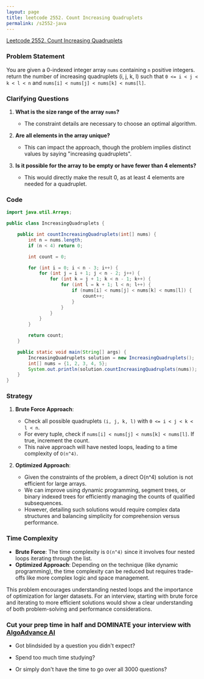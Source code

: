 ```yaml
---
layout: page
title: leetcode 2552. Count Increasing Quadruplets
permalink: /s2552-java
---
```

[Leetcode 2552. Count Increasing Quadruplets](https://algoadvance.github.io/algoadvance/l2552)
### Problem Statement
You are given a 0-indexed integer array `nums` containing `n` positive integers. return the number of increasing quadruplets (i, j, k, l) such that `0 <= i < j < k < l < n` and `nums[i] < nums[j] < nums[k] < nums[l]`.

### Clarifying Questions
1. **What is the size range of the array `nums`?**
   - The constraint details are necessary to choose an optimal algorithm.

2. **Are all elements in the array unique?**
   - This can impact the approach, though the problem implies distinct values by saying "increasing quadruplets".

3. **Is it possible for the array to be empty or have fewer than 4 elements?**
   - This would directly make the result 0, as at least 4 elements are needed for a quadruplet.

### Code
```java
import java.util.Arrays;

public class IncreasingQuadruplets {

    public int countIncreasingQuadruplets(int[] nums) {
        int n = nums.length;
        if (n < 4) return 0;

        int count = 0;

        for (int i = 0; i < n - 3; i++) {
            for (int j = i + 1; j < n - 2; j++) {
                for (int k = j + 1; k < n - 1; k++) {
                    for (int l = k + 1; l < n; l++) {
                        if (nums[i] < nums[j] < nums[k] < nums[l]) {
                            count++;
                        }
                    }
                }
            }
        }

        return count;
    }

    public static void main(String[] args) {
        IncreasingQuadruplets solution = new IncreasingQuadruplets();
        int[] nums = {1, 2, 3, 4, 5};
        System.out.println(solution.countIncreasingQuadruplets(nums));  // Output should be 5
    }
}
```

### Strategy
1. **Brute Force Approach**: 
   - Check all possible quadruplets `(i, j, k, l)` with `0 <= i < j < k < l < n`.
   - For every tuple, check if `nums[i] < nums[j] < nums[k] < nums[l]`. If true, increment the count.
   - This naive approach will have nested loops, leading to a time complexity of `O(n^4)`.

2. **Optimized Approach**:
   - Given the constraints of the problem, a direct O(n^4) solution is not efficient for large arrays. 
   - We can improve using dynamic programming, segment trees, or binary indexed trees for efficiently managing the counts of qualified subsequences.
   - However, detailing such solutions would require complex data structures and balancing simplicity for comprehension versus performance.

### Time Complexity
- **Brute Force**: The time complexity is `O(n^4)` since it involves four nested loops iterating through the list.
- **Optimized Approach**: Depending on the technique (like dynamic programming), the time complexity can be reduced but requires trade-offs like more complex logic and space management.

This problem encourages understanding nested loops and the importance of optimization for larger datasets. For an interview, starting with brute force and iterating to more efficient solutions would show a clear understanding of both problem-solving and performance considerations.


### Cut your prep time in half and DOMINATE your interview with [AlgoAdvance AI](https://algoAdvance.com)

- Got blindsided by a question you didn't expect?

- Spend too much time studying?

- Or simply don't have the time to go over all 3000 questions?

